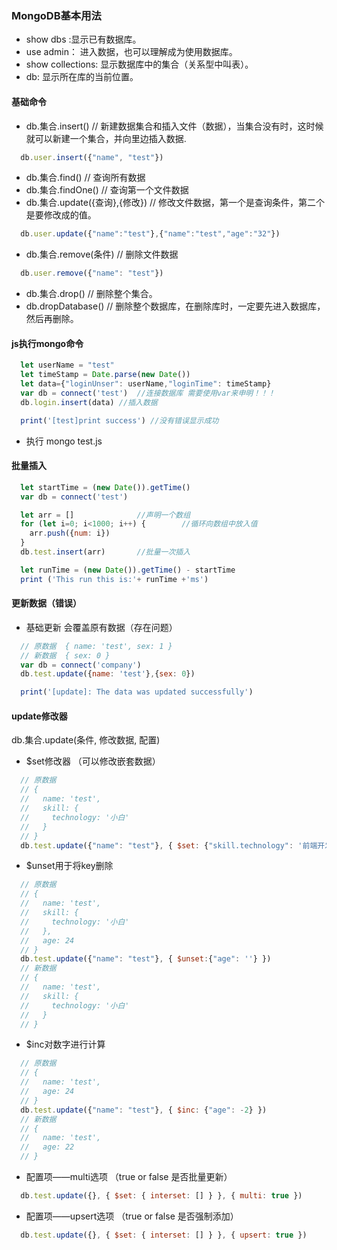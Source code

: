 ### MongoDB基本用法
 - show dbs :显示已有数据库。
 - use admin： 进入数据，也可以理解成为使用数据库。
 - show collections: 显示数据库中的集合（关系型中叫表）。
 - db: 显示所在库的当前位置。

#### 基础命令
- db.集合.insert()   // 新建数据集合和插入文件（数据），当集合没有时，这时候就可以新建一个集合，并向里边插入数据.
```javascript
  db.user.insert({"name", "test"})
```

- db.集合.find()     // 查询所有数据
- db.集合.findOne()  // 查询第一个文件数据
- db.集合.update({查询},{修改})   // 修改文件数据，第一个是查询条件，第二个是要修改成的值。
```javascript
  db.user.update({"name":"test"},{"name":"test","age":"32"})
```

- db.集合.remove(条件)  // 删除文件数据
```javascript
  db.user.remove({"name": "test"})
```
- db.集合.drop()       // 删除整个集合。
- db.dropDatabase()   // 删除整个数据库，在删除库时，一定要先进入数据库，然后再删除。

#### js执行mongo命令
```javascript
  let userName = "test"       
  let timeStamp = Date.parse(new Date())
  let data={"loginUnser": userName,"loginTime": timeStamp}
  var db = connect('test')  //连接数据库 需要使用var来申明！！！
  db.login.insert(data) //插入数据

  print('[test]print success') //没有错误显示成功
```
- 执行 mongo test.js

#### 批量插入
```javascript
  let startTime = (new Date()).getTime()
  var db = connect('test')

  let arr = []              //声明一个数组
  for (let i=0; i<1000; i++) {        //循环向数组中放入值
    arr.push({num: i})
  }
  db.test.insert(arr)       //批量一次插入

  let runTime = (new Date()).getTime() - startTime
  print ('This run this is:'+ runTime +'ms')
```

#### 更新数据（错误）
- 基础更新 会覆盖原有数据（存在问题）
```javascript
  // 原数据  { name: 'test', sex: 1 }
  // 新数据  { sex: 0 }
  var db = connect('company')
  db.test.update({name: 'test'},{sex: 0})

  print('[update]: The data was updated successfully')
```
#### update修改器
db.集合.update(条件, 修改数据, 配置)
- $set修改器 （可以修改嵌套数据）
```javascript
  // 原数据
  // {
  //   name: 'test',
  //   skill: {
  //     technology: '小白'
  //   }
  // }
  db.test.update({"name": "test"}, { $set: {"skill.technology": '前端开发' }})
```

- $unset用于将key删除
```javascript
  // 原数据
  // {
  //   name: 'test',
  //   skill: {
  //     technology: '小白'
  //   },
  //   age: 24
  // }
  db.test.update({"name": "test"}, { $unset:{"age": ''} })
  // 新数据
  // {
  //   name: 'test',
  //   skill: {
  //     technology: '小白'
  //   }
  // }
```

- $inc对数字进行计算
```javascript
  // 原数据
  // {
  //   name: 'test',
  //   age: 24
  // }
  db.test.update({"name": "test"}, { $inc: {"age": -2} })
  // 新数据
  // {
  //   name: 'test',
  //   age: 22
  // }
  ```

- 配置项——multi选项 （true or false 是否批量更新）
```javascript
  db.test.update({}, { $set: { interset: [] } }, { multi: true })
```

- 配置项——upsert选项 （true or false 是否强制添加）
<!-- upsert也有两个值：true代表没有就添加，false代表没有不添加(默认值)。 -->
```javascript
  db.test.update({}, { $set: { interset: [] } }, { upsert: true })
```
